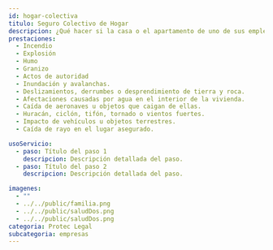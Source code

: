 ```yaml
---
id: hogar-colectiva
titulo: Seguro Colectivo de Hogar​
descripcion: ¿Qué hacer si la casa o el apartamento de uno de sus empleados se incendia y este, junto con su familia, no cuenta con recursos para recuperar su patrimonio? ¿Cómo su empresa puede apoyarlo en pro de su tranquilidad? Una situación así puede presentarse y su organización debe estar preparada. Los riesgos a los que se exponen sus trabajadores no solo ponen en juego el bienestar de ellos y sus seres queridos, sino también el de su empresa. Con el Seguro C​olectivo de H​ogar, sus empleados protegen sus viviendas y contenidos, es decir su patrimonio, a la vez que su negocio garantiza mayor productividad y alto rendimiento de parte de ellos.​​​​​​​ Ofrézcales calidad de vida a sus empleados con el acompañamiento incondicional de Seguros SURA. ¡Permítanos asesorarlo!​​​
prestaciones: 
  - Incendio
  - Explosión
  - Humo
  - Granizo
  - Actos de autoridad
  - Inundación y avalanchas.
  - Deslizamientos, derrumbes o desprendimiento de tierra y roca.
  - Afectaciones causadas por agua en el interior de la vivienda.
  - Caída de aeronaves u objetos que caigan de ellas.
  - Huracán, ciclón, tifón, tornado o vientos fuertes.
  - Impacto de vehículos u objetos terrestres.
  - Caída de rayo en el lugar asegurado.

usoServicio:
  - paso: Título del paso 1
    descripcion: Descripción detallada del paso.
  - paso: Título del paso 2
    descripcion: Descripción detallada del paso.

imagenes:
  - ""
  - ../../public/familia.png
  - ../../public/saludDos.png
  - ../../public/saludDos.png
categoria: Protec Legal
subcategoria: empresas
---
```

